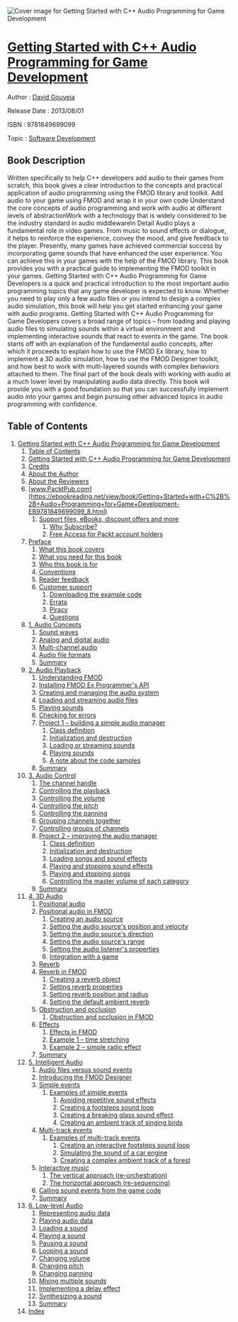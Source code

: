 ![Cover image for Getting Started with C++ Audio Programming for Game Development](https://imgdetail.ebookreading.net/cover/cover/software_development/EB9781849699099.jpg)

[Getting Started with C++ Audio Programming for Game Development](https://ebookreading.net/view/book/Getting+Started+with+C%2B%2B+Audio+Programming+for+Game+Development-EB9781849699099_1.html "Getting Started with C++ Audio Programming for Game Development")
====================================================================================================================

Author : [David Gouveia](https://ebookreading.net/search/author/David+Gouveia)

Release Date : 2013/08/01

ISBN : 9781849699099

Topic : [Software Development](https://ebookreading.net/search/category/software-development)

Book Description
-----------------

Written specifically to help C++ developers add audio to their games from scratch, this book gives a clear introduction to the concepts and practical application of audio programming using the FMOD library and toolkit.
Add audio to your game using FMOD and wrap it in your own code Understand the core concepts of audio programming and work with audio at different levels of abstractionWork with a technology that is widely considered to be the industry standard in audio middlewareIn Detail
Audio plays a fundamental role in video games. From music to sound effects or dialogue, it helps to reinforce the experience, convey the mood, and give feedback to the player. Presently, many games have achieved commercial success by incorporating game sounds that have enhanced the user experience. You can achieve this in your games with the help of the FMOD library. This book provides you with a practical guide to implementing the FMOD toolkit in your games.
Getting Started with C++ Audio Programming for Game Developers is a quick and practical introduction to the most important audio programming topics that any game developer is expected to know. Whether you need to play only a few audio files or you intend to design a complex audio simulation, this book will help you get started enhancing your game with audio programs.
Getting Started with C++ Audio Programming for Game Developers covers a broad range of topics – from loading and playing audio files to simulating sounds within a virtual environment and implementing interactive sounds that react to events in the game.
The book starts off with an explanation of the fundamental audio concepts, after which it proceeds to explain how to use the FMOD Ex library, how to implement a 3D audio simulation, how to use the FMOD Designer toolkit, and how best to work with multi-layered sounds with complex behaviors attached to them. The final part of the book deals with working with audio at a much lower level by manipulating audio data directly.
This book will provide you with a good foundation so that you can successfully implement audio into your games and begin pursuing other advanced topics in audio programming with confidence.
              
Table of Contents
-----------------

1. [Getting Started with C++ Audio Programming for Game Development](https://ebookreading.net/view/book/Getting+Started+with+C%2B%2B+Audio+Programming+for+Game+Development-EB9781849699099_3.html)
    1. [Table of Contents](https://ebookreading.net/view/book/Getting+Started+with+C%2B%2B+Audio+Programming+for+Game+Development-EB9781849699099_2.html)
    1. [Getting Started with C++ Audio Programming for Game Development](https://ebookreading.net/view/book/Getting+Started+with+C%2B%2B+Audio+Programming+for+Game+Development-EB9781849699099_4.html)
    1. [Credits](https://ebookreading.net/view/book/Getting+Started+with+C%2B%2B+Audio+Programming+for+Game+Development-EB9781849699099_5.html)
    1. [About the Author](https://ebookreading.net/view/book/Getting+Started+with+C%2B%2B+Audio+Programming+for+Game+Development-EB9781849699099_6.html)
    1. [About the Reviewers](https://ebookreading.net/view/book/Getting+Started+with+C%2B%2B+Audio+Programming+for+Game+Development-EB9781849699099_7.html)
    1. [www.PacktPub.com](https://ebookreading.net/view/book/Getting+Started+with+C%2B%2B+Audio+Programming+for+Game+Development-EB9781849699099_8.html)
        1. [Support files, eBooks, discount offers and more](https://ebookreading.net/view/book/Getting+Started+with+C%2B%2B+Audio+Programming+for+Game+Development-EB9781849699099_8.html#ch00lvl1sec01)
            1. [Why Subscribe?](https://ebookreading.net/view/book/Getting+Started+with+C%2B%2B+Audio+Programming+for+Game+Development-EB9781849699099_8.html#ch00lvl2sec01)
            1. [Free Access for Packt account holders](https://ebookreading.net/view/book/Getting+Started+with+C%2B%2B+Audio+Programming+for+Game+Development-EB9781849699099_8.html#ch00lvl2sec02)
    1. [Preface](https://ebookreading.net/view/book/Getting+Started+with+C%2B%2B+Audio+Programming+for+Game+Development-EB9781849699099_9.html)
        1. [What this book covers](https://ebookreading.net/view/book/Getting+Started+with+C%2B%2B+Audio+Programming+for+Game+Development-EB9781849699099_9.html#ch00lvl1sec02)
        1. [What you need for this book](https://ebookreading.net/view/book/Getting+Started+with+C%2B%2B+Audio+Programming+for+Game+Development-EB9781849699099_10.html)
        1. [Who this book is for](https://ebookreading.net/view/book/Getting+Started+with+C%2B%2B+Audio+Programming+for+Game+Development-EB9781849699099_11.html)
        1. [Conventions](https://ebookreading.net/view/book/Getting+Started+with+C%2B%2B+Audio+Programming+for+Game+Development-EB9781849699099_12.html)
        1. [Reader feedback](https://ebookreading.net/view/book/Getting+Started+with+C%2B%2B+Audio+Programming+for+Game+Development-EB9781849699099_13.html)
        1. [Customer support](https://ebookreading.net/view/book/Getting+Started+with+C%2B%2B+Audio+Programming+for+Game+Development-EB9781849699099_14.html)
            1. [Downloading the example code](https://ebookreading.net/view/book/Getting+Started+with+C%2B%2B+Audio+Programming+for+Game+Development-EB9781849699099_14.html#ch00lvl2sec03)
            1. [Errata](https://ebookreading.net/view/book/Getting+Started+with+C%2B%2B+Audio+Programming+for+Game+Development-EB9781849699099_14.html#ch00lvl2sec04)
            1. [Piracy](https://ebookreading.net/view/book/Getting+Started+with+C%2B%2B+Audio+Programming+for+Game+Development-EB9781849699099_14.html#ch00lvl2sec05)
            1. [Questions](https://ebookreading.net/view/book/Getting+Started+with+C%2B%2B+Audio+Programming+for+Game+Development-EB9781849699099_14.html#ch00lvl2sec06)
    1. [1. Audio Concepts](https://ebookreading.net/view/book/Getting+Started+with+C%2B%2B+Audio+Programming+for+Game+Development-EB9781849699099_15.html)
        1. [Sound waves](https://ebookreading.net/view/book/Getting+Started+with+C%2B%2B+Audio+Programming+for+Game+Development-EB9781849699099_15.html#ch01lvl1sec08)
        1. [Analog and digital audio](https://ebookreading.net/view/book/Getting+Started+with+C%2B%2B+Audio+Programming+for+Game+Development-EB9781849699099_16.html)
        1. [Multi-channel audio](https://ebookreading.net/view/book/Getting+Started+with+C%2B%2B+Audio+Programming+for+Game+Development-EB9781849699099_17.html)
        1. [Audio file formats](https://ebookreading.net/view/book/Getting+Started+with+C%2B%2B+Audio+Programming+for+Game+Development-EB9781849699099_18.html)
        1. [Summary](https://ebookreading.net/view/book/Getting+Started+with+C%2B%2B+Audio+Programming+for+Game+Development-EB9781849699099_19.html)
    1. [2. Audio Playback](https://ebookreading.net/view/book/Getting+Started+with+C%2B%2B+Audio+Programming+for+Game+Development-EB9781849699099_20.html)
        1. [Understanding FMOD](https://ebookreading.net/view/book/Getting+Started+with+C%2B%2B+Audio+Programming+for+Game+Development-EB9781849699099_20.html#ch02lvl1sec13)
        1. [Installing FMOD Ex Programmer&#39;s API](https://ebookreading.net/view/book/Getting+Started+with+C%2B%2B+Audio+Programming+for+Game+Development-EB9781849699099_21.html)
        1. [Creating and managing the audio system](https://ebookreading.net/view/book/Getting+Started+with+C%2B%2B+Audio+Programming+for+Game+Development-EB9781849699099_22.html)
        1. [Loading and streaming audio files](https://ebookreading.net/view/book/Getting+Started+with+C%2B%2B+Audio+Programming+for+Game+Development-EB9781849699099_23.html)
        1. [Playing sounds](https://ebookreading.net/view/book/Getting+Started+with+C%2B%2B+Audio+Programming+for+Game+Development-EB9781849699099_24.html)
        1. [Checking for errors](https://ebookreading.net/view/book/Getting+Started+with+C%2B%2B+Audio+Programming+for+Game+Development-EB9781849699099_25.html)
        1. [Project 1 – building a simple audio manager](https://ebookreading.net/view/book/Getting+Started+with+C%2B%2B+Audio+Programming+for+Game+Development-EB9781849699099_26.html)
            1. [Class definition](https://ebookreading.net/view/book/Getting+Started+with+C%2B%2B+Audio+Programming+for+Game+Development-EB9781849699099_26.html#ch02lvl2sec07)
            1. [Initialization and destruction](https://ebookreading.net/view/book/Getting+Started+with+C%2B%2B+Audio+Programming+for+Game+Development-EB9781849699099_26.html#ch02lvl2sec08)
            1. [Loading or streaming sounds](https://ebookreading.net/view/book/Getting+Started+with+C%2B%2B+Audio+Programming+for+Game+Development-EB9781849699099_26.html#ch02lvl2sec09)
            1. [Playing sounds](https://ebookreading.net/view/book/Getting+Started+with+C%2B%2B+Audio+Programming+for+Game+Development-EB9781849699099_26.html#ch02lvl2sec10)
            1. [A note about the code samples](https://ebookreading.net/view/book/Getting+Started+with+C%2B%2B+Audio+Programming+for+Game+Development-EB9781849699099_26.html#ch02lvl2sec11)
        1. [Summary](https://ebookreading.net/view/book/Getting+Started+with+C%2B%2B+Audio+Programming+for+Game+Development-EB9781849699099_27.html)
    1. [3. Audio Control](https://ebookreading.net/view/book/Getting+Started+with+C%2B%2B+Audio+Programming+for+Game+Development-EB9781849699099_28.html)
        1. [The channel handle](https://ebookreading.net/view/book/Getting+Started+with+C%2B%2B+Audio+Programming+for+Game+Development-EB9781849699099_28.html#ch03lvl1sec21)
        1. [Controlling the playback](https://ebookreading.net/view/book/Getting+Started+with+C%2B%2B+Audio+Programming+for+Game+Development-EB9781849699099_29.html)
        1. [Controlling the volume](https://ebookreading.net/view/book/Getting+Started+with+C%2B%2B+Audio+Programming+for+Game+Development-EB9781849699099_30.html)
        1. [Controlling the pitch](https://ebookreading.net/view/book/Getting+Started+with+C%2B%2B+Audio+Programming+for+Game+Development-EB9781849699099_31.html)
        1. [Controlling the panning](https://ebookreading.net/view/book/Getting+Started+with+C%2B%2B+Audio+Programming+for+Game+Development-EB9781849699099_32.html)
        1. [Grouping channels together](https://ebookreading.net/view/book/Getting+Started+with+C%2B%2B+Audio+Programming+for+Game+Development-EB9781849699099_33.html)
        1. [Controlling groups of channels](https://ebookreading.net/view/book/Getting+Started+with+C%2B%2B+Audio+Programming+for+Game+Development-EB9781849699099_34.html)
        1. [Project 2 – improving the audio manager](https://ebookreading.net/view/book/Getting+Started+with+C%2B%2B+Audio+Programming+for+Game+Development-EB9781849699099_35.html)
            1. [Class definition](https://ebookreading.net/view/book/Getting+Started+with+C%2B%2B+Audio+Programming+for+Game+Development-EB9781849699099_35.html#ch03lvl2sec12)
            1. [Initialization and destruction](https://ebookreading.net/view/book/Getting+Started+with+C%2B%2B+Audio+Programming+for+Game+Development-EB9781849699099_35.html#ch03lvl2sec13)
            1. [Loading songs and sound effects](https://ebookreading.net/view/book/Getting+Started+with+C%2B%2B+Audio+Programming+for+Game+Development-EB9781849699099_35.html#ch03lvl2sec14)
            1. [Playing and stopping sound effects](https://ebookreading.net/view/book/Getting+Started+with+C%2B%2B+Audio+Programming+for+Game+Development-EB9781849699099_35.html#ch03lvl2sec15)
            1. [Playing and stopping songs](https://ebookreading.net/view/book/Getting+Started+with+C%2B%2B+Audio+Programming+for+Game+Development-EB9781849699099_35.html#ch03lvl2sec16)
            1. [Controlling the master volume of each category](https://ebookreading.net/view/book/Getting+Started+with+C%2B%2B+Audio+Programming+for+Game+Development-EB9781849699099_35.html#ch03lvl2sec17)
        1. [Summary](https://ebookreading.net/view/book/Getting+Started+with+C%2B%2B+Audio+Programming+for+Game+Development-EB9781849699099_36.html)
    1. [4. 3D Audio](https://ebookreading.net/view/book/Getting+Started+with+C%2B%2B+Audio+Programming+for+Game+Development-EB9781849699099_37.html)
        1. [Positional audio](https://ebookreading.net/view/book/Getting+Started+with+C%2B%2B+Audio+Programming+for+Game+Development-EB9781849699099_37.html#ch04lvl1sec30)
        1. [Positional audio in FMOD](https://ebookreading.net/view/book/Getting+Started+with+C%2B%2B+Audio+Programming+for+Game+Development-EB9781849699099_38.html)
            1. [Creating an audio source](https://ebookreading.net/view/book/Getting+Started+with+C%2B%2B+Audio+Programming+for+Game+Development-EB9781849699099_38.html#ch04lvl2sec18)
            1. [Setting the audio source&#39;s position and velocity](https://ebookreading.net/view/book/Getting+Started+with+C%2B%2B+Audio+Programming+for+Game+Development-EB9781849699099_38.html#ch04lvl2sec19)
            1. [Setting the audio source&#39;s direction](https://ebookreading.net/view/book/Getting+Started+with+C%2B%2B+Audio+Programming+for+Game+Development-EB9781849699099_38.html#ch04lvl2sec20)
            1. [Setting the audio source&#39;s range](https://ebookreading.net/view/book/Getting+Started+with+C%2B%2B+Audio+Programming+for+Game+Development-EB9781849699099_38.html#ch04lvl2sec21)
            1. [Setting the audio listener&#39;s properties](https://ebookreading.net/view/book/Getting+Started+with+C%2B%2B+Audio+Programming+for+Game+Development-EB9781849699099_38.html#ch04lvl2sec22)
            1. [Integration with a game](https://ebookreading.net/view/book/Getting+Started+with+C%2B%2B+Audio+Programming+for+Game+Development-EB9781849699099_38.html#ch04lvl2sec23)
        1. [Reverb](https://ebookreading.net/view/book/Getting+Started+with+C%2B%2B+Audio+Programming+for+Game+Development-EB9781849699099_39.html)
        1. [Reverb in FMOD](https://ebookreading.net/view/book/Getting+Started+with+C%2B%2B+Audio+Programming+for+Game+Development-EB9781849699099_40.html)
            1. [Creating a reverb object](https://ebookreading.net/view/book/Getting+Started+with+C%2B%2B+Audio+Programming+for+Game+Development-EB9781849699099_40.html#ch04lvl2sec24)
            1. [Setting reverb properties](https://ebookreading.net/view/book/Getting+Started+with+C%2B%2B+Audio+Programming+for+Game+Development-EB9781849699099_40.html#ch04lvl2sec25)
            1. [Setting reverb position and radius](https://ebookreading.net/view/book/Getting+Started+with+C%2B%2B+Audio+Programming+for+Game+Development-EB9781849699099_40.html#ch04lvl2sec26)
            1. [Setting the default ambient reverb](https://ebookreading.net/view/book/Getting+Started+with+C%2B%2B+Audio+Programming+for+Game+Development-EB9781849699099_40.html#ch04lvl2sec27)
        1. [Obstruction and occlusion](https://ebookreading.net/view/book/Getting+Started+with+C%2B%2B+Audio+Programming+for+Game+Development-EB9781849699099_41.html)
            1. [Obstruction and occlusion in FMOD](https://ebookreading.net/view/book/Getting+Started+with+C%2B%2B+Audio+Programming+for+Game+Development-EB9781849699099_41.html#ch04lvl2sec28)
        1. [Effects](https://ebookreading.net/view/book/Getting+Started+with+C%2B%2B+Audio+Programming+for+Game+Development-EB9781849699099_42.html)
            1. [Effects in FMOD](https://ebookreading.net/view/book/Getting+Started+with+C%2B%2B+Audio+Programming+for+Game+Development-EB9781849699099_42.html#ch04lvl2sec29)
            1. [Example 1 – time stretching](https://ebookreading.net/view/book/Getting+Started+with+C%2B%2B+Audio+Programming+for+Game+Development-EB9781849699099_42.html#ch04lvl2sec30)
            1. [Example 2 – simple radio effect](https://ebookreading.net/view/book/Getting+Started+with+C%2B%2B+Audio+Programming+for+Game+Development-EB9781849699099_42.html#ch04lvl2sec31)
        1. [Summary](https://ebookreading.net/view/book/Getting+Started+with+C%2B%2B+Audio+Programming+for+Game+Development-EB9781849699099_43.html)
    1. [5. Intelligent Audio](https://ebookreading.net/view/book/Getting+Started+with+C%2B%2B+Audio+Programming+for+Game+Development-EB9781849699099_44.html)
        1. [Audio files versus sound events](https://ebookreading.net/view/book/Getting+Started+with+C%2B%2B+Audio+Programming+for+Game+Development-EB9781849699099_44.html#ch05lvl1sec37)
        1. [Introducing the FMOD Designer](https://ebookreading.net/view/book/Getting+Started+with+C%2B%2B+Audio+Programming+for+Game+Development-EB9781849699099_45.html)
        1. [Simple events](https://ebookreading.net/view/book/Getting+Started+with+C%2B%2B+Audio+Programming+for+Game+Development-EB9781849699099_46.html)
            1. [Examples of simple events](https://ebookreading.net/view/book/Getting+Started+with+C%2B%2B+Audio+Programming+for+Game+Development-EB9781849699099_46.html#ch05lvl2sec32)
                1. [Avoiding repetitive sound effects](https://ebookreading.net/view/book/Getting+Started+with+C%2B%2B+Audio+Programming+for+Game+Development-EB9781849699099_46.html#ch05lvl3sec01)
                1. [Creating a footsteps sound loop](https://ebookreading.net/view/book/Getting+Started+with+C%2B%2B+Audio+Programming+for+Game+Development-EB9781849699099_46.html#ch05lvl3sec02)
                1. [Creating a breaking glass sound effect](https://ebookreading.net/view/book/Getting+Started+with+C%2B%2B+Audio+Programming+for+Game+Development-EB9781849699099_46.html#ch05lvl3sec03)
                1. [Creating an ambient track of singing birds](https://ebookreading.net/view/book/Getting+Started+with+C%2B%2B+Audio+Programming+for+Game+Development-EB9781849699099_46.html#ch05lvl3sec04)
        1. [Multi-track events](https://ebookreading.net/view/book/Getting+Started+with+C%2B%2B+Audio+Programming+for+Game+Development-EB9781849699099_47.html)
            1. [Examples of multi-track events](https://ebookreading.net/view/book/Getting+Started+with+C%2B%2B+Audio+Programming+for+Game+Development-EB9781849699099_47.html#ch05lvl2sec33)
                1. [Creating an interactive footsteps sound loop](https://ebookreading.net/view/book/Getting+Started+with+C%2B%2B+Audio+Programming+for+Game+Development-EB9781849699099_47.html#ch05lvl3sec05)
                1. [Simulating the sound of a car engine](https://ebookreading.net/view/book/Getting+Started+with+C%2B%2B+Audio+Programming+for+Game+Development-EB9781849699099_47.html#ch05lvl3sec06)
                1. [Creating a complex ambient track of a forest](https://ebookreading.net/view/book/Getting+Started+with+C%2B%2B+Audio+Programming+for+Game+Development-EB9781849699099_47.html#ch05lvl3sec07)
        1. [Interactive music](https://ebookreading.net/view/book/Getting+Started+with+C%2B%2B+Audio+Programming+for+Game+Development-EB9781849699099_48.html)
            1. [The vertical approach (re-orchestration)](https://ebookreading.net/view/book/Getting+Started+with+C%2B%2B+Audio+Programming+for+Game+Development-EB9781849699099_48.html#ch05lvl2sec34)
            1. [The horizontal approach (re-sequencing)](https://ebookreading.net/view/book/Getting+Started+with+C%2B%2B+Audio+Programming+for+Game+Development-EB9781849699099_48.html#ch05lvl2sec35)
        1. [Calling sound events from the game code](https://ebookreading.net/view/book/Getting+Started+with+C%2B%2B+Audio+Programming+for+Game+Development-EB9781849699099_49.html)
        1. [Summary](https://ebookreading.net/view/book/Getting+Started+with+C%2B%2B+Audio+Programming+for+Game+Development-EB9781849699099_50.html)
    1. [6. Low-level Audio](https://ebookreading.net/view/book/Getting+Started+with+C%2B%2B+Audio+Programming+for+Game+Development-EB9781849699099_51.html)
        1. [Representing audio data](https://ebookreading.net/view/book/Getting+Started+with+C%2B%2B+Audio+Programming+for+Game+Development-EB9781849699099_51.html#ch06lvl1sec44)
        1. [Playing audio data](https://ebookreading.net/view/book/Getting+Started+with+C%2B%2B+Audio+Programming+for+Game+Development-EB9781849699099_52.html)
        1. [Loading a sound](https://ebookreading.net/view/book/Getting+Started+with+C%2B%2B+Audio+Programming+for+Game+Development-EB9781849699099_53.html)
        1. [Playing a sound](https://ebookreading.net/view/book/Getting+Started+with+C%2B%2B+Audio+Programming+for+Game+Development-EB9781849699099_54.html)
        1. [Pausing a sound](https://ebookreading.net/view/book/Getting+Started+with+C%2B%2B+Audio+Programming+for+Game+Development-EB9781849699099_55.html)
        1. [Looping a sound](https://ebookreading.net/view/book/Getting+Started+with+C%2B%2B+Audio+Programming+for+Game+Development-EB9781849699099_56.html)
        1. [Changing volume](https://ebookreading.net/view/book/Getting+Started+with+C%2B%2B+Audio+Programming+for+Game+Development-EB9781849699099_57.html)
        1. [Changing pitch](https://ebookreading.net/view/book/Getting+Started+with+C%2B%2B+Audio+Programming+for+Game+Development-EB9781849699099_58.html)
        1. [Changing panning](https://ebookreading.net/view/book/Getting+Started+with+C%2B%2B+Audio+Programming+for+Game+Development-EB9781849699099_59.html)
        1. [Mixing multiple sounds](https://ebookreading.net/view/book/Getting+Started+with+C%2B%2B+Audio+Programming+for+Game+Development-EB9781849699099_60.html)
        1. [Implementing a delay effect](https://ebookreading.net/view/book/Getting+Started+with+C%2B%2B+Audio+Programming+for+Game+Development-EB9781849699099_61.html)
        1. [Synthesizing a sound](https://ebookreading.net/view/book/Getting+Started+with+C%2B%2B+Audio+Programming+for+Game+Development-EB9781849699099_62.html)
        1. [Summary](https://ebookreading.net/view/book/Getting+Started+with+C%2B%2B+Audio+Programming+for+Game+Development-EB9781849699099_63.html)
    1. [Index](https://ebookreading.net/view/book/Getting+Started+with+C%2B%2B+Audio+Programming+for+Game+Development-EB9781849699099_64.html)
